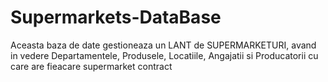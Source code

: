 # Supermarkets-DataBase
Aceasta baza de date gestioneaza un LANT de SUPERMARKETURI, avand in vedere Departamentele, Produsele, Locatiile, Angajatii si Producatorii cu care are fieacare supermarket contract
